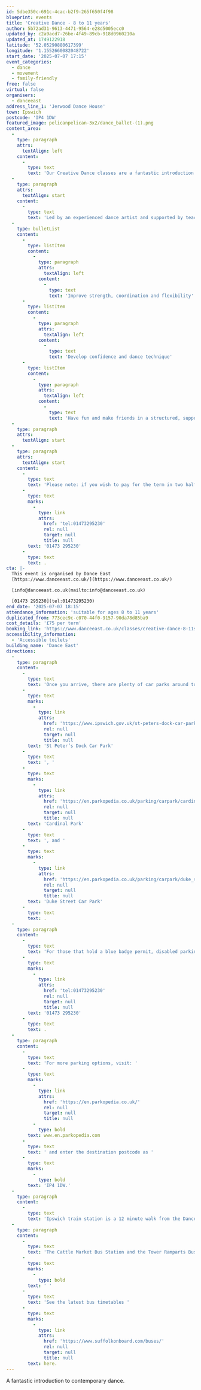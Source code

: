 ```yaml
---
id: 5dbe350c-691c-4cac-b2f9-265f650f4f98
blueprint: events
title: 'Creative Dance - 8 to 11 years'
author: 5b72ad31-9613-4471-9564-e28d5005ecc0
updated_by: c2a9acd7-26be-4f49-89cb-918d0960210a
updated_at: 1749122918
latitude: '52.05290880617399'
longitude: '1.1552660082048722'
start_date: '2025-07-07 17:15'
event_categories:
  - dance
  - movement
  - family-friendly
free: false
virtual: false
organisers:
  - danceeast
address_line_1: 'Jerwood Dance House'
town: Ipswich
postcode: 'IP4 1DW'
featured_image: pelicanpelican-3x2/dance_ballet-(1).png
content_area:
  -
    type: paragraph
    attrs:
      textAlign: left
    content:
      -
        type: text
        text: 'Our Creative Dance classes are a fantastic introduction to contemporary dance and movement, encouraging children to be creative and imaginative whilst using a range of tools and exercises to explore the foundations of contemporary dance, safe practice and technique.'
  -
    type: paragraph
    attrs:
      textAlign: start
    content:
      -
        type: text
        text: 'Led by an experienced dance artist and supported by teaching assistants, dancers can expect to:'
  -
    type: bulletList
    content:
      -
        type: listItem
        content:
          -
            type: paragraph
            attrs:
              textAlign: left
            content:
              -
                type: text
                text: 'Improve strength, coordination and flexibility'
      -
        type: listItem
        content:
          -
            type: paragraph
            attrs:
              textAlign: left
            content:
              -
                type: text
                text: 'Develop confidence and dance technique'
      -
        type: listItem
        content:
          -
            type: paragraph
            attrs:
              textAlign: left
            content:
              -
                type: text
                text: 'Have fun and make friends in a structured, supported space'
  -
    type: paragraph
    attrs:
      textAlign: start
  -
    type: paragraph
    attrs:
      textAlign: start
    content:
      -
        type: text
        text: 'Please note: if you wish to pay for the term in two half-termly instalments, please get in touch with our friendly Box Office team on '
      -
        type: text
        marks:
          -
            type: link
            attrs:
              href: 'tel:01473295230'
              rel: null
              target: null
              title: null
        text: '01473 295230'
      -
        type: text
        text: .
cta: |-
  This event is organised by Dance East
  [https://www.danceeast.co.uk/](https://www.danceeast.co.uk/)

  [info@danceeast.co.uk(mailto:info@danceeast.co.uk)

  [01473 295230](tel:01473295230)
end_date: '2025-07-07 18:15'
attendance_information: 'suitable for ages 8 to 11 years'
duplicated_from: 773cec9c-c070-44f0-9157-90da78d85ba9
cost_details: '£75 per term'
booking_link: 'https://www.danceeast.co.uk/classes/creative-dance-8-11s-mondays/'
accessibility_information:
  - 'Accessible toilets'
building_name: 'Dance East'
directions:
  -
    type: paragraph
    content:
      -
        type: text
        text: 'Once you arrive, there are plenty of car parks around town but the closest ones to us are '
      -
        type: text
        marks:
          -
            type: link
            attrs:
              href: 'https://www.ipswich.gov.uk/st-peters-dock-car-park'
              rel: null
              target: null
              title: null
        text: 'St Peter’s Dock Car Park'
      -
        type: text
        text: ', '
      -
        type: text
        marks:
          -
            type: link
            attrs:
              href: 'https://en.parkopedia.co.uk/parking/carpark/cardinal_park/ip1/ipswich/?arriving=202403071500&leaving=202403071700'
              rel: null
              target: null
              title: null
        text: 'Cardinal Park'
      -
        type: text
        text: ', and '
      -
        type: text
        marks:
          -
            type: link
            attrs:
              href: 'https://en.parkopedia.co.uk/parking/carpark/duke_street-2/ip3/ipswich/?arriving=202403071500&leaving=202403071700'
              rel: null
              target: null
              title: null
        text: 'Duke Street Car Park'
      -
        type: text
        text: .
  -
    type: paragraph
    content:
      -
        type: text
        text: 'For those that hold a blue badge permit, disabled parking is available on a first come first served basis in the lay-by at the front of the building, please contact our Box Office team for further information on '
      -
        type: text
        marks:
          -
            type: link
            attrs:
              href: 'tel:01473295230'
              rel: null
              target: null
              title: null
        text: '01473 295230'
      -
        type: text
        text: .
  -
    type: paragraph
    content:
      -
        type: text
        text: 'For more parking options, visit: '
      -
        type: text
        marks:
          -
            type: link
            attrs:
              href: 'https://en.parkopedia.co.uk/'
              rel: null
              target: null
              title: null
          -
            type: bold
        text: www.en.parkopedia.com
      -
        type: text
        text: ' and enter the destination postcode as '
      -
        type: text
        marks:
          -
            type: bold
        text: 'IP4 1DW.'
  -
    type: paragraph
    content:
      -
        type: text
        text: 'Ipswich train station is a 12 minute walk from the DanceHouse.'
  -
    type: paragraph
    content:
      -
        type: text
        text: 'The Cattle Market Bus Station and the Tower Ramparts Bus Station are within 15 minutes’ walk and buses run frequently.'
      -
        type: text
        marks:
          -
            type: bold
        text: ' '
      -
        type: text
        text: 'See the latest bus timetables '
      -
        type: text
        marks:
          -
            type: link
            attrs:
              href: 'https://www.suffolkonboard.com/buses/'
              rel: null
              target: null
              title: null
        text: here.
---
```

A fantastic introduction to contemporary dance.